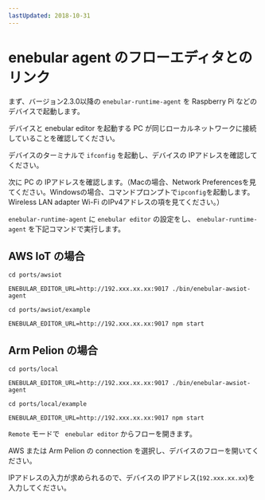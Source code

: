 ```yaml
---
lastUpdated: 2018-10-31
---
```


# enebular agent のフローエディタとのリンク

まず、バージョン2.3.0以降の `enebular-runtime-agent` を Raspberry Pi などのデバイスで起動します。

デバイスと enebular editor を起動する PC が同じローカルネットワークに接続していることを確認してください。

デバイスのターミナルで `ifconfig` を起動し、デバイスの IPアドレスを確認してください。

次に PC の IPアドレスを確認します。（Macの場合、Network Preferencesを見てください。Windowsの場合、コマンドプロンプトで`ipconfig`を起動します。Wireless LAN adapter Wi-Fi のIPv4アドレスの項を見てください。）

`enebular-runtime-agent`  に `enebular editor` の設定をし、  `enebular-runtime-agent`  を下記コマンドで実行します。

## AWS IoT の場合

```
cd ports/awsiot

ENEBULAR_EDITOR_URL=http://192.xxx.xx.xx:9017 ./bin/enebular-awsiot-agent

cd ports/awsiot/example

ENEBULAR_EDITOR_URL=http://192.xxx.xx.xx:9017 npm start

```
## Arm Pelion の場合
```
cd ports/local

ENEBULAR_EDITOR_URL=http://192.xxx.xx.xx:9017 ./bin/enebular-awsiot-agent

cd ports/local/example

ENEBULAR_EDITOR_URL=http://192.xxx.xx.xx:9017 npm start

```

`Remote` モードで ` enebular editor` からフローを開きます。


AWS または Arm Pelion の connection を選択し、デバイスのフローを開いてください。

IPアドレスの入力が求められるので、デバイスの IPアドレス(`192.xxx.xx.xx`)を入力してください。
